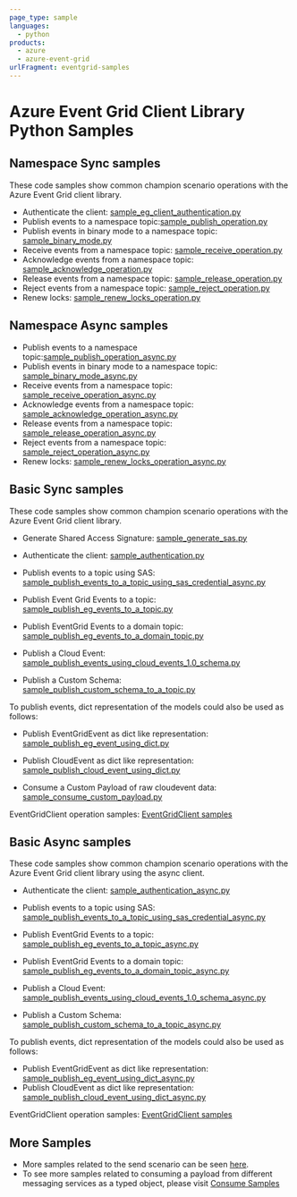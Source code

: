 ```yaml
---
page_type: sample
languages:
  - python
products:
  - azure
  - azure-event-grid
urlFragment: eventgrid-samples
---
```


# Azure Event Grid Client Library Python Samples

## Namespace Sync samples
These code samples show common champion scenario operations with the Azure Event Grid client library.

* Authenticate the client: [sample_eg_client_authentication.py][python-eg-client-auth-samples]
* Publish events to a namespace topic:[sample_publish_operation.py][python-eg-client-publish-sample]
* Publish events in binary mode to a namespace topic: [sample_binary_mode.py][python-eg-client-binary-mode-sample]
* Receive events from a namespace topic: [sample_receive_operation.py][python-eg-client-receive-sample]
* Acknowledge events from a namespace topic: [sample_acknowledge_operation.py][python-eg-client-ack-sample]
* Release events from a namespace topic: [sample_release_operation.py][python-eg-client-release-sample]
* Reject events from a namespace topic: [sample_reject_operation.py][python-eg-client-reject-sample]
* Renew locks: [sample_renew_locks_operation.py][python-eg-client-renew-locks-sample]

## Namespace Async samples

* Publish events to a namespace topic:[sample_publish_operation_async.py][python-eg-client-publish-sample-async]
* Publish events in binary mode to a namespace topic: [sample_binary_mode_async.py][python-eg-client-binary-mode-sample-async]
* Receive events from a namespace topic: [sample_receive_operation_async.py][python-eg-client-receive-sample-async]
* Acknowledge events from a namespace topic: [sample_acknowledge_operation_async.py][python-eg-client-ack-sample-async]
* Release events from a namespace topic: [sample_release_operation_async.py][python-eg-client-release-sample-async]
* Reject events from a namespace topic: [sample_reject_operation_async.py][python-eg-client-reject-sample-async]
* Renew locks: [sample_renew_locks_operation_async.py][python-eg-client-renew-locks-sample-async]


## Basic Sync samples
These code samples show common champion scenario operations with the Azure Event Grid client library.

* Generate Shared Access Signature: [sample_generate_sas.py][python-eg-generate-sas]

* Authenticate the client: [sample_authentication.py][python-eg-auth]

* Publish events to a topic using SAS: [sample_publish_events_to_a_topic_using_sas_credential_async.py][python-eg-sample-send-using-sas]
* Publish Event Grid Events to a topic: [sample_publish_eg_events_to_a_topic.py][python-eg-sample-eg-event]
* Publish EventGrid Events to a domain topic: [sample_publish_eg_events_to_a_domain_topic.py][python-eg-sample-eg-event-to-domain]
* Publish a Cloud Event: [sample_publish_events_using_cloud_events_1.0_schema.py][python-eg-sample-send-cloudevent]
* Publish a Custom Schema: [sample_publish_custom_schema_to_a_topic.py][python-eg-publish-custom-schema]

To publish events, dict representation of the models could also be used as follows:
* Publish EventGridEvent as dict like representation: [sample_publish_eg_event_using_dict.py][python-eg-sample-send-eg-as-dict]
* Publish CloudEvent as dict like representation: [sample_publish_cloud_event_using_dict.py][python-eg-sample-send-cloudevent-as-dict]

* Consume a Custom Payload of raw cloudevent data: [sample_consume_custom_payload.py][python-eg-sample-consume-custom-payload]

EventGridClient operation samples: [EventGridClient samples][python-eg-client-sync-samples]

## Basic Async samples
These code samples show common champion scenario operations with the Azure Event Grid client library using the async client.

* Authenticate the client: [sample_authentication_async.py][python-eg-auth-async]

* Publish events to a topic using SAS: [sample_publish_events_to_a_topic_using_sas_credential_async.py][python-eg-sample-send-using-sas-async]
* Publish EventGrid Events to a topic: [sample_publish_eg_events_to_a_topic_async.py][python-eg-sample-eg-event-async]
* Publish EventGrid Events to a domain topic: [sample_publish_eg_events_to_a_domain_topic_async.py][python-eg-sample-eg-event-to-domain-async]
* Publish a Cloud Event: [sample_publish_events_using_cloud_events_1.0_schema_async.py][python-eg-sample-send-cloudevent-async]
* Publish a Custom Schema: [sample_publish_custom_schema_to_a_topic_async.py][python-eg-publish-custom-schema-async]

To publish events, dict representation of the models could also be used as follows:
* Publish EventGridEvent as dict like representation: [sample_publish_eg_event_using_dict_async.py][python-eg-sample-send-eg-as-dict-async]
* Publish CloudEvent as dict like representation: [sample_publish_cloud_event_using_dict_async.py][python-eg-sample-send-cloudevent-as-dict-async]

EventGridClient operation samples: [EventGridClient samples][python-eg-client-async-samples]

## More Samples

* More samples related to the send scenario can be seen [here][python-eg-publish-samples].
* To see more samples related to consuming a payload from different messaging services as a typed object, please visit [Consume Samples][python-eg-consume-samples]

[python-eg-auth]: https://github.com/Azure/azure-sdk-for-python/blob/main/sdk/eventgrid/azure-eventgrid/samples/sync_samples/sample_authentication.py
[python-eg-generate-sas]: https://github.com/Azure/azure-sdk-for-python/blob/main/sdk/eventgrid/azure-eventgrid/samples/sync_samples/sample_generate_sas.py
[python-eg-sample-send-using-sas]: https://github.com/Azure/azure-sdk-for-python/blob/main/sdk/eventgrid/azure-eventgrid/samples/sync_samples/sample_publish_events_to_a_topic_using_sas_credential.py
[python-eg-sample-eg-event]: https://github.com/Azure/azure-sdk-for-python/blob/main/sdk/eventgrid/azure-eventgrid/samples/sync_samples/sample_publish_eg_events_to_a_topic.py
[python-eg-sample-eg-event-to-domain]: https://github.com/Azure/azure-sdk-for-python/blob/main/sdk/eventgrid/azure-eventgrid/samples/sync_samples/sample_publish_eg_events_to_a_domain.py
[python-eg-sample-send-cloudevent]: https://github.com/Azure/azure-sdk-for-python/blob/main/sdk/eventgrid/azure-eventgrid/samples/sync_samples/sample_publish_events_using_cloud_events_1.0_schema.py
[python-eg-publish-custom-schema]: https://github.com/Azure/azure-sdk-for-python/blob/main/sdk/eventgrid/azure-eventgrid/samples/sync_samples/sample_publish_custom_schema_to_a_topic.py
[python-eg-sample-send-eg-as-dict]: https://github.com/Azure/azure-sdk-for-python/blob/main/sdk/eventgrid/azure-eventgrid/samples/sync_samples/sample_publish_eg_event_using_dict.py
[python-eg-sample-send-cloudevent-as-dict]: https://github.com/Azure/azure-sdk-for-python/blob/main/sdk/eventgrid/azure-eventgrid/samples/sync_samples/sample_publish_cloud_event_using_dict.py

[python-eg-auth-async]: https://github.com/Azure/azure-sdk-for-python/blob/main/sdk/eventgrid/azure-eventgrid/samples/async_samples/sample_authentication_async.py
[python-eg-sample-send-using-sas-async]: https://github.com/Azure/azure-sdk-for-python/blob/main/sdk/eventgrid/azure-eventgrid/samples/async_samples/sample_publish_events_to_a_topic_using_sas_credential_async.py
[python-eg-sample-eg-event-async]: https://github.com/Azure/azure-sdk-for-python/blob/main/sdk/eventgrid/azure-eventgrid/samples/async_samples/sample_publish_eg_events_to_a_topic_async.py
[python-eg-sample-eg-event-to-domain-async]: https://github.com/Azure/azure-sdk-for-python/blob/main/sdk/eventgrid/azure-eventgrid/samples/async_samples/sample_publish_eg_events_to_a_domain_async.py
[python-eg-sample-send-cloudevent-async]: https://github.com/Azure/azure-sdk-for-python/blob/main/sdk/eventgrid/azure-eventgrid/samples/async_samples/sample_publish_events_using_cloud_events_1.0_schema_async.py
[python-eg-publish-custom-schema-async]:https://github.com/Azure/azure-sdk-for-python/blob/main/sdk/eventgrid/azure-eventgrid/samples/async_samples/sample_publish_custom_schema_to_a_topic_async.py
[python-eg-sample-send-eg-as-dict-async]: https://github.com/Azure/azure-sdk-for-python/blob/main/sdk/eventgrid/azure-eventgrid/samples/async_samples/sample_publish_eg_event_using_dict_async.py
[python-eg-sample-send-cloudevent-as-dict-async]: https://github.com/Azure/azure-sdk-for-python/blob/main/sdk/eventgrid/azure-eventgrid/samples/async_samples/sample_publish_cloud_event_using_dict_async.py

[python-eg-publish-samples]: https://github.com/Azure/azure-sdk-for-python/blob/main/sdk/eventgrid/azure-eventgrid/samples/publish_samples
[python-eg-consume-samples]: https://github.com/Azure/azure-sdk-for-python/blob/main/sdk/eventgrid/azure-eventgrid/samples/consume_samples

[python-eg-sample-consume-custom-payload]: https://github.com/Azure/azure-sdk-for-python/blob/main/sdk/eventgrid/azure-eventgrid/samples/sync_samples/sample_consume_custom_payload.py

[publisher-service-doc]: https://docs.microsoft.com/azure/event-grid/concepts

[python-eg-client-sync-samples]: https://github.com/Azure/azure-sdk-for-python/tree/feature/eventgrid/sdk/eventgrid/azure-eventgrid/samples/sync_samples/eventgrid_client_samples
[python-eg-client-async-samples]:https://github.com/Azure/azure-sdk-for-python/tree/feature/eventgrid/sdk/eventgrid/azure-eventgrid/samples/async_samples/eventgrid_client_samples

[python-eg-client-aad-auth-samples]:https://github.com/Azure/azure-sdk-for-python/blob/feature/eventgrid/sdk/eventgrid/azure-eventgrid/samples/sync_samples/eventgrid_client_samples/sample_aad_auth_operation.py

[python-eg-client-auth-samples]:https://github.com/Azure/azure-sdk-for-python/blob/feature/eventgrid/sdk/eventgrid/azure-eventgrid/samples/sync_samples/eventgrid_client_samples/sample_eg_client_authentication.py

[python-eg-client-ack-sample]:https://github.com/Azure/azure-sdk-for-python/blob/feature/eventgrid/sdk/eventgrid/azure-eventgrid/samples/sync_samples/eventgrid_client_samples/sample_acknowledge_operation.py

[python-eg-client-all-ops-sample]:https://github.com/Azure/azure-sdk-for-python/blob/feature/eventgrid/sdk/eventgrid/azure-eventgrid/samples/sync_samples/eventgrid_client_samples/sample_all_operations.py

[python-eg-client-binary-mode-sample]:https://github.com/Azure/azure-sdk-for-python/blob/feature/eventgrid/sdk/eventgrid/azure-eventgrid/samples/sync_samples/eventgrid_client_samples/sample_binary_mode.py

[python-eg-client-publish-sample]:https://github.com/Azure/azure-sdk-for-python/blob/feature/eventgrid/sdk/eventgrid/azure-eventgrid/samples/sync_samples/eventgrid_client_samples/sample_publish_operation.py

[python-eg-client-receive-renew-sample]:https://github.com/Azure/azure-sdk-for-python/blob/feature/eventgrid/sdk/eventgrid/azure-eventgrid/samples/sync_samples/eventgrid_client_samples/sample_publish_receive_renew.py

[python-eg-client-release-receive-sample]:https://github.com/Azure/azure-sdk-for-python/blob/feature/eventgrid/sdk/eventgrid/azure-eventgrid/samples/sync_samples/eventgrid_client_samples/sample_publish_release_receive.py

[python-eg-client-receive-sample]:https://github.com/Azure/azure-sdk-for-python/blob/feature/eventgrid/sdk/eventgrid/azure-eventgrid/samples/sync_samples/eventgrid_client_samples/sample_receive_operation.py

[python-eg-client-release-sample]:https://github.com/Azure/azure-sdk-for-python/blob/feature/eventgrid/sdk/eventgrid/azure-eventgrid/samples/sync_samples/eventgrid_client_samples/sample_release_operation.py


[python-eg-client-reject-sample]:https://github.com/Azure/azure-sdk-for-python/blob/feature/eventgrid/sdk/eventgrid/azure-eventgrid/samples/sync_samples/eventgrid_client_samples/sample_reject_operation.py

[python-eg-client-renew-locks-sample]:https://github.com/Azure/azure-sdk-for-python/blob/feature/eventgrid/sdk/eventgrid/azure-eventgrid/samples/sync_samples/eventgrid_client_samples/sample_renew_locks_operation.py


[python-eg-client-ack-sample-async]:https://github.com/Azure/azure-sdk-for-python/blob/feature/eventgrid/sdk/eventgrid/azure-eventgrid/samples/async_samples/eventgrid_client_samples/sample_acknowledge_operation_async.py

[python-eg-client-all-ops-sample-async]:https://github.com/Azure/azure-sdk-for-python/blob/feature/eventgrid/sdk/eventgrid/azure-eventgrid/samples/async_samples/eventgrid_client_samples/sample_all_operations_async.py

[python-eg-client-binary-mode-sample-async]:https://github.com/Azure/azure-sdk-for-python/blob/feature/eventgrid/sdk/eventgrid/azure-eventgrid/samples/async_samples/eventgrid_client_samples/sample_binary_mode_async.py

[python-eg-client-publish-sample-async]:https://github.com/Azure/azure-sdk-for-python/blob/feature/eventgrid/sdk/eventgrid/azure-eventgrid/samples/async_samples/eventgrid_client_samples/sample_publish_operation_async.py

[python-eg-client-receive-renew-sample-async]:https://github.com/Azure/azure-sdk-for-python/blob/feature/eventgrid/sdk/eventgrid/azure-eventgrid/samples/async_samples/eventgrid_client_samples/sample_publish_receive_renew_async.py

[python-eg-client-release-receive-sample-async]:https://github.com/Azure/azure-sdk-for-python/blob/feature/eventgrid/sdk/eventgrid/azure-eventgrid/samples/async_samples/eventgrid_client_samples/sample_publish_release_receive_async.py

[python-eg-client-receive-sample-async]:https://github.com/Azure/azure-sdk-for-python/blob/feature/eventgrid/sdk/eventgrid/azure-eventgrid/samples/async_samples/eventgrid_client_samples/sample_receive_operation_async.py

[python-eg-client-release-sample-async]:https://github.com/Azure/azure-sdk-for-python/blob/feature/eventgrid/sdk/eventgrid/azure-eventgrid/samples/async_samples/eventgrid_client_samples/sample_release_operation_async.py


[python-eg-client-reject-sample-async]:https://github.com/Azure/azure-sdk-for-python/blob/feature/eventgrid/sdk/eventgrid/azure-eventgrid/samples/async_samples/eventgrid_client_samples/sample_reject_operation_async.py

[python-eg-client-renew-locks-sample-async]:https://github.com/Azure/azure-sdk-for-python/blob/feature/eventgrid/sdk/eventgrid/azure-eventgrid/samples/async_samples/eventgrid_client_samples/sample_renew_locks_operation_async.py